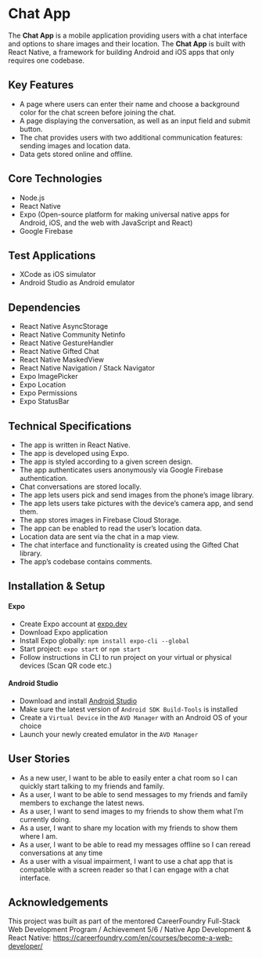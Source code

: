 # Chat App

The **Chat App** is a mobile application providing users with a chat interface and options to share images and their location. The **Chat App** is built with React Native, a framework for building Android and iOS apps that only requires one codebase.

## Key Features

* A page where users can enter their name and choose a background color for the chat screen before joining the chat.
* A page displaying the conversation, as well as an input field and submit button.
* The chat  provides users with two additional communication features: sending images and location data.
* Data gets stored online and offline.

## Core Technologies

* Node.js
* React Native
* Expo (Open-source platform for making universal native apps for Android, iOS, and the web with JavaScript and React)
* Google Firebase

## Test Applications

* XCode as iOS simulator
* Android Studio as Android emulator

## Dependencies
* React Native AsyncStorage
* React Native Community Netinfo
* React Native GestureHandler
* React Native Gifted Chat
* React Native MaskedView
* React Native Navigation / Stack Navigator
* Expo ImagePicker
* Expo Location
* Expo Permissions
* Expo StatusBar

## Technical Specifications 

* The app is written in React Native.
* The app is developed using Expo.
* The app is styled according to a given screen design.
* The app authenticates users anonymously via Google Firebase authentication.
* Chat conversations are stored locally.
* The app lets users pick and send images from the phone’s image library.
* The app lets users take pictures with the device’s camera app, and send them.
* The app stores images in Firebase Cloud Storage.
* The app can be enabled to read the user’s location data.
* Location data are sent via the chat in a map view.
* The chat interface and functionality is created using the Gifted Chat library.
* The app’s codebase contains comments.

## Installation & Setup

#### Expo
* Create Expo account at [expo.dev](https://expo.dev)
* Download Expo application
* Install Expo globally: `npm install expo-cli --global`
* Start project: `expo start` or `npm start`
* Follow instructions in CLI to run project on your virtual or physical devices (Scan QR code etc.)
#### Android Studio
* Download and install [Android Studio](https://developer.android.com/studio)
* Make sure the latest version of `Android SDK Build-Tools` is installed
* Create a `Virtual Device` in the `AVD Manager` with an Android OS of your choice
* Launch your newly created emulator in the `AVD Manager`

## User Stories

*  As a new user, I want to be able to easily enter a chat room so I can quickly start talking to my
friends and family.
* As a user, I want to be able to send messages to my friends and family members to exchange
the latest news.
* As a user, I want to send images to my friends to show them what I’m currently doing.
* As a user, I want to share my location with my friends to show them where I am.
* As a user, I want to be able to read my messages offline so I can reread conversations at any
time
* As a user with a visual impairment, I want to use a chat app that is compatible with a screen
reader so that I can engage with a chat interface.

## Acknowledgements

This project was built as part of the mentored CareerFoundry Full-Stack Web Development Program / Achievement 5/6 / Native App Development & React Native: https://careerfoundry.com/en/courses/become-a-web-developer/
